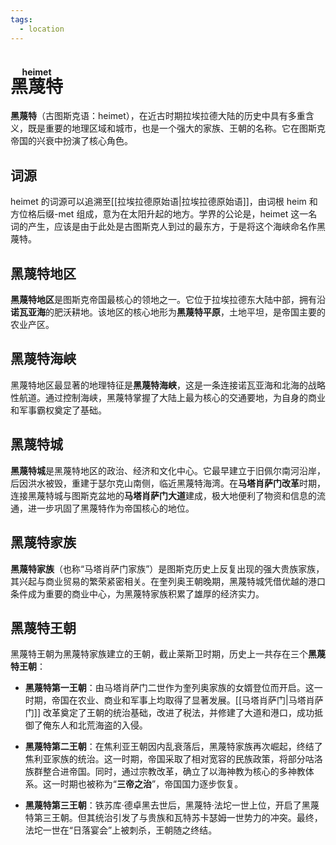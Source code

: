 ```yaml
---
tags:
  - location
---
```

# <ruby>黑蔑特<rt>heimet</rt></ruby>

**黑蔑特**（古图斯克语：heimet），在近古时期拉埃拉德大陆的历史中具有多重含义，既是重要的地理区域和城市，也是一个强大的家族、王朝的名称。它在图斯克帝国的兴衰中扮演了核心角色。

## 词源

heimet 的词源可以追溯至[[拉埃拉德原始语|拉埃拉德原始语]]，由词根 heim 和方位格后缀-met 组成，意为在太阳升起的地方。学界的公论是，heimet 这一名词的产生，应该是由于此处是古图斯克人到过的最东方，于是将这个海峡命名作黑蔑特。

## 黑蔑特地区

**黑蔑特地区**是图斯克帝国最核心的领地之一。它位于拉埃拉德东大陆中部，拥有沿**诺瓦亚海**的肥沃耕地。该地区的核心地形为**黑蔑特平原**，土地平坦，是帝国主要的农业产区。

## 黑蔑特海峡

黑蔑特地区最显著的地理特征是**黑蔑特海峡**，这是一条连接诺瓦亚海和北海的战略性航道。通过控制海峡，黑蔑特掌握了大陆上最为核心的交通要地，为自身的商业和军事霸权奠定了基础。

## 黑蔑特城

**黑蔑特城**是黑蔑特地区的政治、经济和文化中心。它最早建立于旧佩尔南河沿岸，后因洪水被毁，重建于瑟尔克山南侧，临近黑蔑特海湾。在**马塔肖萨门改革**时期，连接黑蔑特城与图斯克盆地的**马塔肖萨门大道**建成，极大地便利了物资和信息的流通，进一步巩固了黑蔑特作为帝国核心的地位。

## 黑蔑特家族

**黑蔑特家族**（也称“马塔肖萨门家族”）是图斯克历史上反复出现的强大贵族家族，其兴起与商业贸易的繁荣紧密相关。在奎列奥王朝晚期，黑蔑特城凭借优越的港口条件成为重要的商业中心，为黑蔑特家族积累了雄厚的经济实力。

## 黑蔑特王朝

黑蔑特王朝为黑蔑特家族建立的王朝，截止莱斯卫时期，历史上一共存在三个**黑蔑特王朝**：

- **黑蔑特第一王朝**：由马塔肖萨门二世作为奎列奥家族的女婿登位而开启。这一时期，帝国在农业、商业和军事上均取得了显著发展。[[马塔肖萨门|马塔肖萨门]] 改革奠定了王朝的统治基础，改进了税法，并修建了大道和港口，成功抵御了俺东人和北荒海盗的入侵。
    
- **黑蔑特第二王朝**：在焦利亚王朝因内乱衰落后，黑蔑特家族再次崛起，终结了焦利亚家族的统治。这一时期，帝国采取了相对宽容的民族政策，将部分咕洛族群整合进帝国。同时，通过宗教改革，确立了以海神教为核心的多神教体系。这一时期也被称为“**三帝之治**”，帝国国力逐步恢复。
    
- **黑蔑特第三王朝**：铁苏库·德卓黑去世后，黑蔑特·法坨一世上位，开启了黑蔑特第三王朝。但其统治引发了与贵族和瓦特苏卡瑟姆一世势力的冲突。最终，法坨一世在“日落宴会”上被刺杀，王朝随之终结。